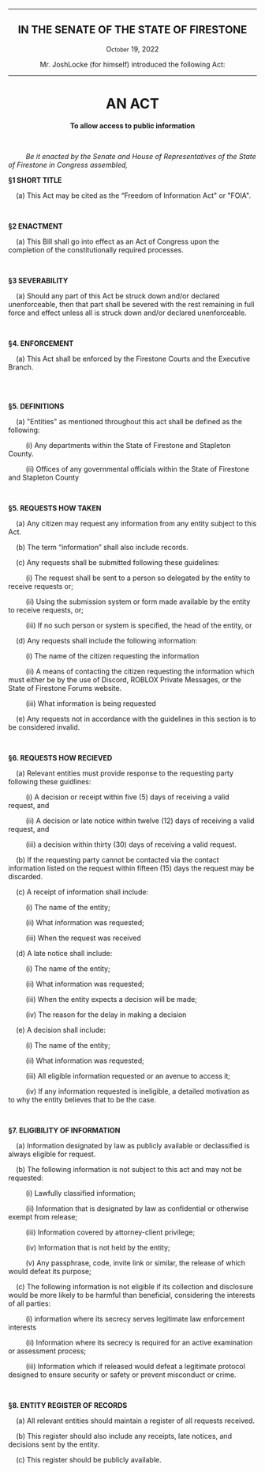 <div align="center">

---

<h2><b>IN THE SENATE OF THE STATE OF FIRESTONE</b></h2>

<p>O<small>ctober</small> 19, 2022</p>

Mr. JoshLocke (for himself) introduced the following Act:

---

<h1><b>AN ACT</b></h1>

**To allow access to public information**

</div>

<br/>

&nbsp;&nbsp;&nbsp;&nbsp;&nbsp;&nbsp;&nbsp;&nbsp; _Be it enacted by the Senate and House of Representatives of the State of Firestone in Congress assembled,_

**§1 SHORT TITLE**

&nbsp;&nbsp;&nbsp; (a) This Act may be cited as the “Freedom of Information Act" or "FOIA".

<br/>

**§2 ENACTMENT**

&nbsp;&nbsp;&nbsp; (a) This Bill shall go into effect as an Act of Congress upon the completion of the constitutionally required processes.

<br/>

**§3 SEVERABILITY**

&nbsp;&nbsp;&nbsp; (a) Should any part of this Act be struck down and/or declared unenforceable, then that part shall be severed with the rest remaining in full force and effect unless all is struck down and/or declared unenforceable.


<br/>

**§4. ENFORCEMENT**

&nbsp;&nbsp;&nbsp; (a) This Act shall be enforced by the Firestone Courts and the Executive Branch.


<br/>

<br/>


**§5. DEFINITIONS**

&nbsp;&nbsp;&nbsp; (a) "Entities" as mentioned throughout this act shall be defined as the following:

&nbsp;&nbsp;&nbsp;&nbsp;&nbsp;&nbsp;&nbsp;&nbsp;&nbsp;(i) Any departments within the State of Firestone and Stapleton County.

&nbsp;&nbsp;&nbsp;&nbsp;&nbsp;&nbsp;&nbsp;&nbsp;&nbsp;(ii) Offices of any governmental officials within the State of Firestone and Stapleton County



<br/>

**§5. REQUESTS HOW TAKEN**

&nbsp;&nbsp;&nbsp; (a) Any citizen may request any information from any entity subject to this Act.

&nbsp;&nbsp;&nbsp; (b) The term “information” shall also include records.

&nbsp;&nbsp;&nbsp; (c) Any requests shall be submitted following these guidelines: 

&nbsp;&nbsp;&nbsp;&nbsp;&nbsp;&nbsp;&nbsp;&nbsp;&nbsp;(i) The request shall be sent to a person so delegated by the entity to receive requests or;

&nbsp;&nbsp;&nbsp;&nbsp;&nbsp;&nbsp;&nbsp;&nbsp;&nbsp;(ii) Using the submission system or form made available by the entity to receive requests, or;

&nbsp;&nbsp;&nbsp;&nbsp;&nbsp;&nbsp;&nbsp;&nbsp;&nbsp;(iii) If no such person or system is specified, the head of the entity, or

&nbsp;&nbsp;&nbsp; (d) Any requests shall include the following information:

&nbsp;&nbsp;&nbsp;&nbsp;&nbsp;&nbsp;&nbsp;&nbsp;&nbsp;(i) The name of the citizen requesting the information

&nbsp;&nbsp;&nbsp;&nbsp;&nbsp;&nbsp;&nbsp;&nbsp;&nbsp;(ii) A means of contacting the citizen requesting the information which must either be by the use of Discord, ROBLOX Private Messages, or the State of Firestone Forums website.

&nbsp;&nbsp;&nbsp;&nbsp;&nbsp;&nbsp;&nbsp;&nbsp;&nbsp;(iii) What information is being requested 

&nbsp;&nbsp;&nbsp; (e) Any requests not in accordance with the guidelines in this section is to be considered invalid.

<br/>

**§6. REQUESTS HOW RECIEVED**

&nbsp;&nbsp;&nbsp; (a) Relevant entities must provide response to the requesting party following these guidlines:

&nbsp;&nbsp;&nbsp;&nbsp;&nbsp;&nbsp;&nbsp;&nbsp;&nbsp;(i) A decision or receipt within five (5) days of receiving a valid request, and

&nbsp;&nbsp;&nbsp;&nbsp;&nbsp;&nbsp;&nbsp;&nbsp;&nbsp;(ii) A decision or late notice within twelve (12) days of receiving a valid request, and

&nbsp;&nbsp;&nbsp;&nbsp;&nbsp;&nbsp;&nbsp;&nbsp;&nbsp;(iii) a decision within thirty (30) days of receiving a valid request.

&nbsp;&nbsp;&nbsp; (b) If the requesting party cannot be contacted via the contact information listed on the request within fifteen (15) days the request may be discarded.  

&nbsp;&nbsp;&nbsp; (c) A receipt of information shall include:

&nbsp;&nbsp;&nbsp;&nbsp;&nbsp;&nbsp;&nbsp;&nbsp;&nbsp;(i) The name of the entity;

&nbsp;&nbsp;&nbsp;&nbsp;&nbsp;&nbsp;&nbsp;&nbsp;&nbsp;(ii) What information was requested;

&nbsp;&nbsp;&nbsp;&nbsp;&nbsp;&nbsp;&nbsp;&nbsp;&nbsp;(iii) When the request was received

&nbsp;&nbsp;&nbsp; (d) A late notice shall include:

&nbsp;&nbsp;&nbsp;&nbsp;&nbsp;&nbsp;&nbsp;&nbsp;&nbsp;(i) The name of the entity;

&nbsp;&nbsp;&nbsp;&nbsp;&nbsp;&nbsp;&nbsp;&nbsp;&nbsp;(ii) What information was requested;

&nbsp;&nbsp;&nbsp;&nbsp;&nbsp;&nbsp;&nbsp;&nbsp;&nbsp;(iii) When the entity expects a decision will be made;

&nbsp;&nbsp;&nbsp;&nbsp;&nbsp;&nbsp;&nbsp;&nbsp;&nbsp;(iv) The reason for the delay in making a decision

&nbsp;&nbsp;&nbsp; (e) A decision shall include:

&nbsp;&nbsp;&nbsp;&nbsp;&nbsp;&nbsp;&nbsp;&nbsp;&nbsp;(i) The name of the entity;

&nbsp;&nbsp;&nbsp;&nbsp;&nbsp;&nbsp;&nbsp;&nbsp;&nbsp;(ii) What information was requested;

&nbsp;&nbsp;&nbsp;&nbsp;&nbsp;&nbsp;&nbsp;&nbsp;&nbsp;(iii) All eligible information requested or an avenue to access it;

&nbsp;&nbsp;&nbsp;&nbsp;&nbsp;&nbsp;&nbsp;&nbsp;&nbsp;(iv) If any information requested is ineligible, a detailed motivation as to why the entity believes that to be the case.

<br/>

**§7. ELIGIBILITY OF INFORMATION** 

&nbsp;&nbsp;&nbsp; (a) Information designated by law as publicly available or declassified is always eligible for request.

&nbsp;&nbsp;&nbsp; (b) The following information is not subject to this act and may not be requested:

&nbsp;&nbsp;&nbsp;&nbsp;&nbsp;&nbsp;&nbsp;&nbsp;&nbsp;(i) Lawfully classified information;

&nbsp;&nbsp;&nbsp;&nbsp;&nbsp;&nbsp;&nbsp;&nbsp;&nbsp;(ii) Information that is designated by law as confidential or otherwise exempt from release;

&nbsp;&nbsp;&nbsp;&nbsp;&nbsp;&nbsp;&nbsp;&nbsp;&nbsp;(iii) Information covered by attorney-client privilege;

&nbsp;&nbsp;&nbsp;&nbsp;&nbsp;&nbsp;&nbsp;&nbsp;&nbsp;(iv) Information that is not held by the entity;

&nbsp;&nbsp;&nbsp;&nbsp;&nbsp;&nbsp;&nbsp;&nbsp;&nbsp;(v) Any passphrase, code, invite link or similar, the release of which would defeat its purpose;

&nbsp;&nbsp;&nbsp; (c) The following information is not eligible if its collection and disclosure would be more likely to be harmful than beneficial, considering the interests of all parties: 

&nbsp;&nbsp;&nbsp;&nbsp;&nbsp;&nbsp;&nbsp;&nbsp;&nbsp;(i) information where its secrecy serves legitimate law enforcement interests

&nbsp;&nbsp;&nbsp;&nbsp;&nbsp;&nbsp;&nbsp;&nbsp;&nbsp;(ii) Information where its secrecy is required for an active examination or assessment process;

&nbsp;&nbsp;&nbsp;&nbsp;&nbsp;&nbsp;&nbsp;&nbsp;&nbsp;(iii) Information which if released would defeat a legitimate protocol designed to ensure security or safety or prevent misconduct or crime.

<br/>

**§8. ENTITY REGISTER OF RECORDS** 

&nbsp;&nbsp;&nbsp; (a) All relevant entities should maintain a register of all requests received.

&nbsp;&nbsp;&nbsp; (b) This register should also include any receipts, late notices, and decisions sent by the entity.

&nbsp;&nbsp;&nbsp; (c) This register should be publicly available.



<br/>    
